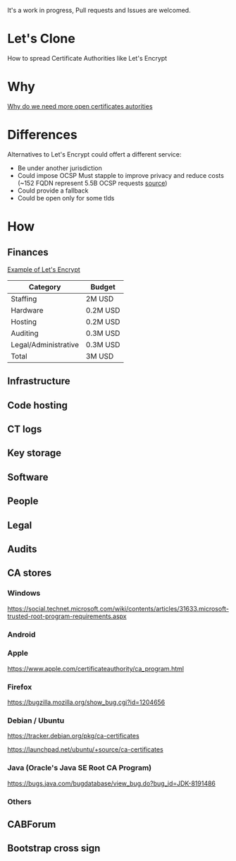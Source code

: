 It's a work in progress, Pull requests and Issues are welcomed.

# Let's Clone

How to spread Certificate Authorities like Let's Encrypt

# Why

[Why do we need more open certificates autorities](/WHY.md)

# Differences

Alternatives to Let's Encrypt could offert a different service:

- Be under another jurisdiction
- Could impose OCSP Must stapple to improve privacy and reduce costs (~152 FQDN represent 5.5B OCSP requests [source](https://letsencrypt.org/2018/12/31/looking-forward-to-2019.html))
- Could provide a fallback
- Could be open only for some tlds



# How

## Finances

[Example of Let's Encrypt](/FINANCES.md)

|Category|Budget|
|---|---|
|Staffing|2M USD|
|Hardware|0.2M USD|
|Hosting|0.2M USD|
|Auditing|0.3M USD|
|Legal/Administrative|0.3M USD|
|Total|3M USD|

## Infrastructure
## Code hosting
## CT logs
## Key storage
## Software
## People
## Legal
## Audits
## CA stores

### Windows

https://social.technet.microsoft.com/wiki/contents/articles/31633.microsoft-trusted-root-program-requirements.aspx

### Android
### Apple

https://www.apple.com/certificateauthority/ca_program.html

### Firefox

https://bugzilla.mozilla.org/show_bug.cgi?id=1204656

### Debian / Ubuntu

https://tracker.debian.org/pkg/ca-certificates

https://launchpad.net/ubuntu/+source/ca-certificates

### Java (Oracle's Java SE Root CA Program)

https://bugs.java.com/bugdatabase/view_bug.do?bug_id=JDK-8191486

### Others

## CABForum
## Bootstrap cross sign
